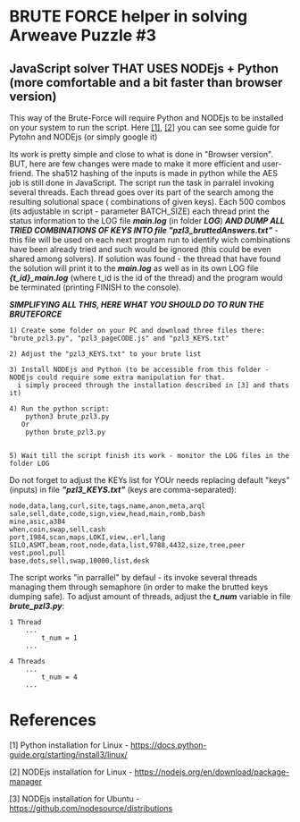 # BRUTE FORCE helper in solving Arweave Puzzle #3

## JavaScript solver THAT USES NODEjs + Python (more comfortable and a bit faster than browser version)

This way of the Brute-Force will require Python and NODEjs to be installed on your system to run the script. 
Here [[1]](https://docs.python-guide.org/starting/install3/linux/), [[2]](https://nodejs.org/en/download/package-manager) you can see some guide for Pytohn and NODEjs (or simply google it)

Its work is pretty simple and close to what is done in "Browser version". BUT, here are few changes were made to make it more efficient and user-friend. 
The sha512 hashing of the inputs is made in python while the AES job is still done in JavaScript. The script run the task in parralel invoking several threads. 
Each thread goes over its part of the search among the resulting solutional space ( combinations of given keys). Each 500 combos (its adjustable in script -
parameter BATCH_SIZE) each thread print the status information to the LOG file ***main.log*** (in folder ***LOG***) 
***AND DUMP ALL TRIED COMBINATIONS OF KEYS INTO  file "pzl3_bruttedAnswers.txt"*** - this file will be used on each next program run to identify wich combinations
have been already tried and such would be ignored (this could be even shared among solvers).
If solution was found - the thread that have found the solution will print it to the ***main.log*** as well as in its own LOG file ***{t_id}_main.log*** 
(where t_id is the id of the thread) and the program would be terminated (printing FINISH to the console). 

***SIMPLIFYING ALL THIS, HERE WHAT YOU SHOULD DO TO RUN THE BRUTEFORCE***
```
1) Create some folder on your PC and download three files there: "brute_pzl3.py", "pzl3_pageCODE.js" and "pzl3_KEYS.txt"

2) Adjust the "pzl3_KEYS.txt" to your brute list

3) Install NODEjs and Python (to be accessible from this folder - NODEjs could require some extra manipulation for that.
  i simply proceed through the installation described in [3] and thats it)

4) Run the python script:
    python3 brute_pzl3.py
   Or
    python brute_pzl3.py


5) Wait till the script finish its work - monitor the LOG files in the folder LOG
```

Do not forget to adjust the KEYs list for YOUr needs replacing default "keys" (inputs) in file ***"pzl3_KEYS.txt"*** (keys are comma-separated):

```
node,data,lang,curl,site,tags,name,anon,meta,arql
sale,sell,date,code,sign,view,head,main,romb,bash
mine,asic,a384
when,coin,swap,sell,cash
port,1984,scan,maps,LOKI,view,.erl,lang
SILO,ASMT,beam,root,node,data,list,9788,4432,size,tree,peer
vest,pool,pull
base,dots,sell,swap,10000,list,desk

```

The script works "in parrallel" by defaul - its invoke several threads managing them through semaphore (in order to make the brutted keys dumping safe). 
To adjust amount of threads, adjust the ***t_num*** variable in file ***brute_pzl3.py***:

```
1 Thread
    ...
        t_num = 1 
    ...

4 Threads
    ...
        t_num = 4 
    ...
```

# References
[1] Python installation for Linux - https://docs.python-guide.org/starting/install3/linux/

[2] NODEjs installation for Linux - https://nodejs.org/en/download/package-manager

[3] NODEjs installation for Ubuntu - https://github.com/nodesource/distributions
